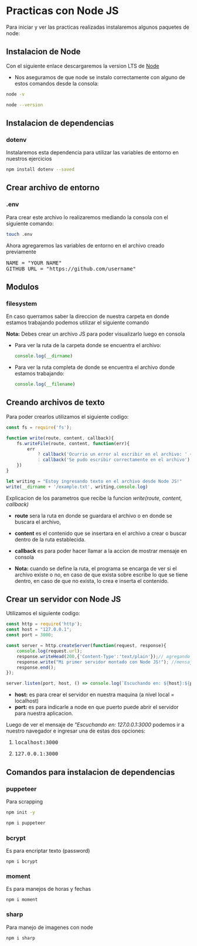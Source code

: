 # Practicas con Node JS
Para iniciar y ver las practicas realizadas instalaremos algunos paquetes de node:
## Instalacion de Node
Con el siguiente enlace descargaremos la version LTS de [Node](https://nodejs.org/es/)
- Nos aseguramos de que node se instalo correctamente con alguno de estos comandos desde la consola:
```bash
node -v
```
```bash
node --version
```
## Instalacion de dependencias
### dotenv
Instalaremos esta dependencia para utilizar las variables de entorno en nuestros ejercicios
```bash
npm install dotenv --saved
```
## Crear archivo de entorno
### .env
Para crear este archivo lo realizaremos mediando la consola con el siguiente comando:
```bash
touch .env
```
Ahora agregaremos las variables de entorno en el archivo creado previamente
<pre>
NAME = "YOUR NAME"
GITHUB_URL = "https://github.com/username"
</pre>

## Modulos
### filesystem
En caso querramos saber la direccion de nuestra carpeta en donde estamos trabajando podemos utilizar el siguiente comando

__Nota:__ Debes crear un archivo JS para poder visualizarlo luego en consola
- Para ver la ruta de la carpeta donde se encuentra el archivo:
    ```js
    console.log(__dirname)
    ```
- Para ver la ruta completa de donde se encuentra el archivo donde estamos trabajando:
    ```js
    console.log(__filename)
    ```
## Creando archivos de texto
Para poder crearlos utilizamos el siguiente codigo:
```js
const fs = require('fs');

function write(route, content, callback){
    fs.writeFile(route, content, function(err){
        err
            ? callback('Ocurrio un error al escribir en el archivo: ' + err)
            : callback('Se pudo escribir correctamente en el archivo')
    })
}

let writing = "Estoy ingresando texto en el archivo desde Node JS!"
write(__dirname + '/example.txt', writing,console.log)
```

Explicacion de los parametros que recibe la funcion _write(route, content, callback)_
- __route__ sera la ruta en donde se guardara el archivo o en donde se buscara el archivo,
- __content__ es el contenido que se insertara en el archivo a crear o buscar dentro de la ruta establecida.
- __callback__ es para poder hacer llamar a la accion de mostrar mensaje en consola

- __Nota:__ cuando se define la ruta, el programa se encarga de ver si el archivo existe o no, en caso de que exista sobre escribe lo que se tiene dentro, en caso de que no exista, lo crea e inserta el contenido.

## Crear un servidor con Node JS
Utilizamos el siguiente codigo:
```js
const http = require('http');
const host = "127.0.0.1";
const port = 3000;

const server = http.createServer(function(request, response){
    console.log(request.url);
    response.writeHead(200,{'Content-Type':'text/plain'});// agregando cabeceras a la pagina
    response.write("Mi primer servidor montado con Node JS!"); //mensaje en la pagina principal
    response.end();
});

server.listen(port, host, () => console.log(`Escuchando en: ${host}:${port}`))
```

- **host:** es para crear el servidor en nuestra maquina (a nivel local = localhost)
- **port:** es para indicarle a node en que puerto puede abrir el servidor para nuestra aplicacion.

Luego de ver el mensaje de _"Escuchando en: 127.0.0.1:3000_ podemos ir a nuestro navegador e ingresar una de estas dos opciones:

1. <pre>localhost:3000</pre>
1. <pre>127.0.0.1:3000</pre>

## Comandos para instalacion de dependencias
### puppeteer
Para scrapping
```bash
npm init -y
```
```bash
npm i puppeteer
```

### bcrypt
Es para encriptar texto (password)
```hash
npm i bcrypt
```

### moment
Es para manejos de horas y fechas
```hash
npm i moment
```

### sharp
Para manejo de imagenes con node
```bash
npm i sharp
```